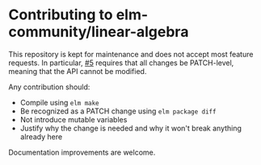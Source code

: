 # Contributing to elm-community/linear-algebra

This repository is kept for maintenance and does not accept most feature requests. In particular, 
[#5](https://github.com/elm-community/elm-linear-algebra/issues/5) requires that all
changes be PATCH-level, meaning that the API cannot be modified.

Any contribution should:
* Compile using `elm make`
* Be recognized as a PATCH change using `elm package diff`
* Not introduce mutable variables
* Justify why the change is needed and why it won't break anything already here

Documentation improvements are welcome.
